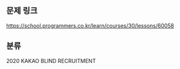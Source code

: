 ## 문제 링크
https://school.programmers.co.kr/learn/courses/30/lessons/60058

## 분류
2020 KAKAO BLIND RECRUITMENT